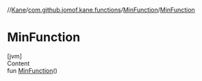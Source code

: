 //[Kane](../../index.md)/[com.github.jomof.kane.functions](../index.md)/[MinFunction](index.md)/[MinFunction](-min-function.md)



# MinFunction  
[jvm]  
Content  
fun [MinFunction](-min-function.md)()  



